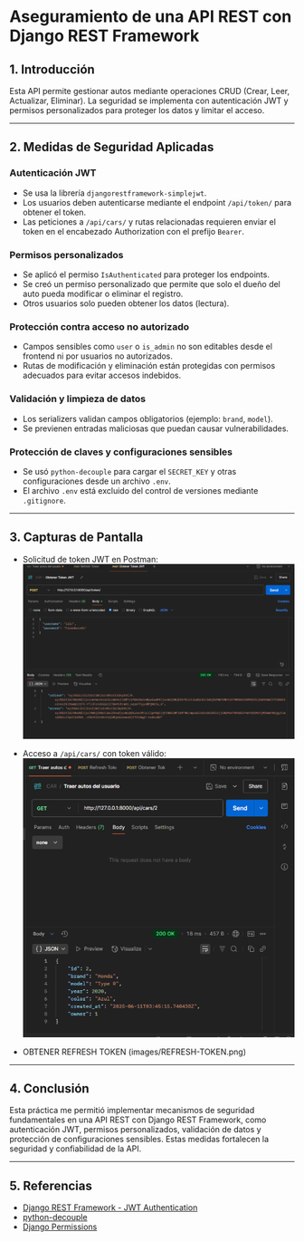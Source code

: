 # Aseguramiento de una API REST con Django REST Framework

## 1. Introducción

Esta API permite gestionar autos mediante operaciones CRUD (Crear, Leer, Actualizar, Eliminar). La seguridad se implementa con autenticación JWT y permisos personalizados para proteger los datos y limitar el acceso.

---

## 2. Medidas de Seguridad Aplicadas

### Autenticación JWT

- Se usa la librería `djangorestframework-simplejwt`.
- Los usuarios deben autenticarse mediante el endpoint `/api/token/` para obtener el token.
- Las peticiones a `/api/cars/` y rutas relacionadas requieren enviar el token en el encabezado Authorization con el prefijo `Bearer`.

### Permisos personalizados

- Se aplicó el permiso `IsAuthenticated` para proteger los endpoints.
- Se creó un permiso personalizado que permite que solo el dueño del auto pueda modificar o eliminar el registro.
- Otros usuarios solo pueden obtener los datos (lectura).

### Protección contra acceso no autorizado

- Campos sensibles como `user` o `is_admin` no son editables desde el frontend ni por usuarios no autorizados.
- Rutas de modificación y eliminación están protegidas con permisos adecuados para evitar accesos indebidos.

### Validación y limpieza de datos

- Los serializers validan campos obligatorios (ejemplo: `brand`, `model`).
- Se previenen entradas maliciosas que puedan causar vulnerabilidades.

### Protección de claves y configuraciones sensibles

- Se usó `python-decouple` para cargar el `SECRET_KEY` y otras configuraciones desde un archivo `.env`.
- El archivo `.env` está excluido del control de versiones mediante `.gitignore`.

---

## 3. Capturas de Pantalla

- Solicitud de token JWT en Postman:  
  ![Token JWT](images/OBTENER_TOKEN.png)

- Acceso a `/api/cars/` con token válido:  
  ![Acceso autorizado](images/TRAER_AUTOS.png)

- OBTENER REFRESH TOKEN
(images/REFRESH-TOKEN.png)






---

## 4. Conclusión

Esta práctica me permitió implementar mecanismos de seguridad fundamentales en una API REST con Django REST Framework, como autenticación JWT, permisos personalizados, validación de datos y protección de configuraciones sensibles. Estas medidas fortalecen la seguridad y confiabilidad de la API.

---

## 5. Referencias

- [Django REST Framework - JWT Authentication](https://www.django-rest-framework.org/api-guide/authentication/#json-web-token-authentication)
- [python-decouple](https://github.com/henriquebastos/python-decouple)
- [Django Permissions](https://docs.djangoproject.com/en/5.2/topics/auth/default/#permissions-and-authorization)
